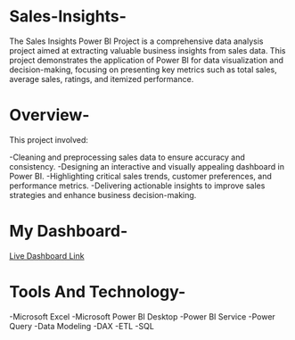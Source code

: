 # Sales-Insights-
The Sales Insights Power BI Project is a comprehensive data analysis project aimed at extracting valuable business insights from sales data. This project demonstrates the application of Power BI for data visualization and decision-making, focusing on presenting key metrics such as total sales, average sales, ratings, and itemized performance.

# Overview-
This project involved:

-Cleaning and preprocessing sales data to ensure accuracy and consistency.
-Designing an interactive and visually appealing dashboard in Power BI.
-Highlighting critical sales trends, customer preferences, and performance metrics.
-Delivering actionable insights to improve sales strategies and enhance business decision-making.

# My Dashboard-
[Live Dashboard Link](https://app.powerbi.com/view?r=eyJrIjoiYjgxMjcwNDgtNWYzOS00ZmEwLTllZTUtM2UxYWIyMDU5MTUzIiwidCI6ImMyZmIwYWJhLTE0ZDEtNDUyNC1hNTdlLTY3YTNhMDlkZjA3MiJ9)

# Tools And Technology-
-Microsoft Excel
-Microsoft Power BI Desktop
-Power BI Service
-Power Query
-Data Modeling
-DAX
-ETL
-SQL






